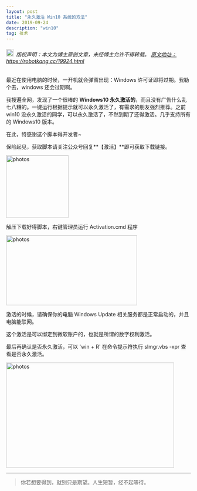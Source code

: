 ```yaml
---
layout: post
title: "永久激活 Win10 系统的方法"
date: 2019-09-24 
description: "win10"
tag: 技术
---   
```


<h6><img src="https://robotkang-1257995526.cos.ap-chengdu.myqcloud.com/icon/copyright.png" alt="copyright" style="display:inline;margin-bottom: -5px;" width="20" height="20"> 版权声明：本文为博主原创文章，未经博主允许不得转载。
<a target="_blank" href="https://robotkang.cc/19924.html">原文地址：https://robotkang.cc/19924.html </a>
</h6>

最近在使用电脑的时候，一开机就会弹窗出现：Windows 许可证即将过期。我勒个去，windows 还会过期啊。         

我搜遍全网，发现了一个很棒的 **Windows10 永久激活的**，而且没有广告什么乱七八糟的。一键运行根据提示就可以永久激活了，有需求的朋友强烈推荐。之前 win10 没永久激活的同学，可以永久激活了，不然到期了还得激活。几乎支持所有的 Windows10 版本。       

在此，特感谢这个脚本得开发者~     

保险起见，获取脚本请关注公众号回复**【激活】**即可获取下载链接。    

<img src="https://robotkang-1257995526.cos.ap-chengdu.myqcloud.com/image/qrcode_for_gh_cafe7f624213_258.jpg" width="170" height="170" alt="photos"/> 

解压下载好得脚本，右键管理员运行 Activation.cmd 程序       

<img src="https://robotkang-1257995526.cos.ap-chengdu.myqcloud.com/image/win10-2.png" width="357" height="190" alt="photos"/> 

激活的时候，请确保你的电脑 Windows Update 相关服务都是正常启动的，并且电脑能联网。     

这个激活是可以绑定到微软账户的，也就是所谓的数字权利激活。     

最后再确认是否永久激活，可以 'win + R' 在命令提示符执行 slmgr.vbs -xpr 查看是否永久激活。     

<img src="https://robotkang-1257995526.cos.ap-chengdu.myqcloud.com/image/win10-3.png
" width="458" height="286" alt="photos"/> 
  

           
----------
>  你若想要得到，就别只是期望。人生短暂，经不起等待。




  
